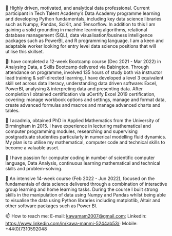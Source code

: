 👋 Highly driven, motivated, and analytical data professional. Current participant in Tech Talent Academy’s Data Academy programme learning and developing Python fundamentals, including key data science libraries such as Numpy, Pandas, SciKit, and Tensorflow. In addition to this I am gaining a solid grounding in machine learning algorithms, relational database management (SQL), data visualisation/business intelligence packages such as PowerBI, and R programming language. I am a keen and adaptable worker looking for entry level data science positions that will utilise this skillset.

👋I  have  completed a 12-week Bootcamp course (Dec 2021 - Mar 2022) in Analysing Data, a Skills Bootcamp delivered via Babington. Through attendance on programme, involved 135 hours of study both via instructor lead training & self-directed learning, I have developed a level 3 equivalent skill set across data literacy, understanding data driven software: Excel, PowerBI, analysing & interpreting data and presenting data. After completion I obtained certification via uCertify Excel 2019 certification, covering: manage workbook options and settings, manage and format data, create advanced formulas and macros and manage advanced charts and tables.



👋 I acadmia, obtained PhD in Applied Mathematics from the University of Birmingham in 2015. 
   I have experience in lecturing mathematical and computer programming modules, researching and 
    supervising postgradtuate studenties particularly in numerical modelling fluid dynamics.
    My plan is to utilise my mathematical, computer code and technical skills to become a valuable asset.

👀 I have passion for computer coding in number of scientific computer language, Data Analysis, 
    continuous learning mathematical and technical skills and problem-solving.

🌱 An intensive 14-week course (Feb 2022 - Jun 2022), focused on the fundamentals of data science delivered through a combination of interactive group learning and home learning tasks. During the course I built strong skills in the manipulation of data using Numpy and Pandas whilst being able to visualise the data using Python libraries including matplotlib, Altair and other software packages such as Power BI. 

📫 How to reach me: E-mail: kawamam2007@gmail.com;  Linkedin: https://www.linkedin.com/in/kawa-manmi-5244ab53/;  Mobile: +44(0)7310592048
